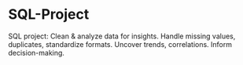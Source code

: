 # SQL-Project
SQL project: Clean &amp; analyze data for insights. Handle missing values, duplicates, standardize formats. Uncover trends, correlations. Inform decision-making.
